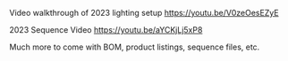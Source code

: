Video walkthrough of 2023 lighting setup
https://youtu.be/V0zeOesEZyE

2023 Sequence Video
https://youtu.be/aYCKjLj5xP8

Much more to come with BOM, product listings, sequence files, etc.

